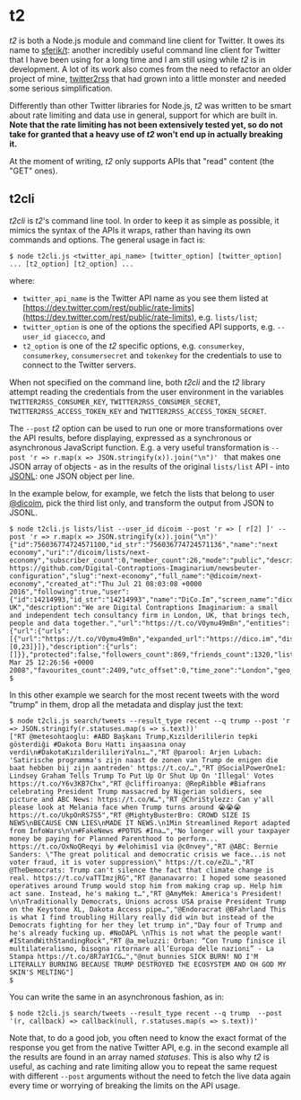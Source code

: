 t2
==

*t2* is both a Node.js module and command line client for Twitter. It owes its name to [sferik/t](https://github.com/sferik/t): another incredibly useful command line client for Twitter that I have been using for a long time and I am still using while *t2* is in development. A lot of its work also comes from the need to refactor an older project of mine, [twitter2rss](https://github.com/Digital-Contraptions-Imaginarium/twitter2rss) that had grown into a little monster and needed some serious simplification.

Differently than other Twitter libraries for Node.js, *t2* was written to be smart about rate limiting and data use in general, support for which are built in. **Note that the rate limiting has not been extensively tested yet, so do not take for granted that a heavy use of *t2* won't end up in actually breaking it.**

At the moment of writing, *t2* only supports APIs that "read" content (the "GET" ones).

## t2cli

*t2cli* is *t2*'s command line tool. In order to keep it as simple as possible, it mimics the syntax of the APIs it wraps, rather than having its own commands and options. The general usage in fact is:

```
$ node t2cli.js <twitter_api_name> [twitter_option] [twitter_option] ... [t2_option] [t2_option] ...
```

where:
- ```twitter_api_name``` is the Twitter API name as you see them listed at [https://dev.twitter.com/rest/public/rate-limits](https://dev.twitter.com/rest/public/rate-limits), e.g. ```lists/list```;
- ```twitter_option``` is one of the options the specified API supports, e.g. ```--user_id giacecco```, and
- ```t2_option``` is one of the *t2* specific options, e.g. ```consumerkey```, ```consumerkey```, ```consumersecret``` and ```tokenkey``` for the credentials to use to connect to the Twitter servers.

When not specified on the command line, both *t2cli* and the *t2* library attempt reading the credentials from the user environment in the variables ```TWITTER2RSS_CONSUMER_KEY```, ```TWITTER2RSS_CONSUMER_SECRET```, ```TWITTER2RSS_ACCESS_TOKEN_KEY``` and ```TWITTER2RSS_ACCESS_TOKEN_SECRET```.

The ```--post``` *t2* option can be used to run one or more transformations over the API results, before displaying, expressed as a synchronous or asynchronous JavaScript function. E.g. a very useful transformation is ```--post 'r => r.map(x => JSON.stringify(x)).join("\n")' ``` that makes one JSON array of objects - as in the results of the original ```lists/list``` API - into [JSONL](http://jsonlines.org/): one JSON object per line.

In the example below, for example, we fetch the lists that belong to user [@dicoim](https://twitter.com/dicoim), pick the third list only, and transform the output from JSON to JSONL.

```
$ node t2cli.js lists/list --user_id dicoim --post 'r => [ r[2] ]' --post 'r => r.map(x => JSON.stringify(x)).join("\n")'
{"id":756036774724571100,"id_str":"756036774724571136","name":"next economy","uri":"/dicoim/lists/next-economy","subscriber_count":0,"member_count":26,"mode":"public","description":"See https://github.com/Digital-Contraptions-Imaginarium/newsbeuter-configuration","slug":"next-economy","full_name":"@dicoim/next-economy","created_at":"Thu Jul 21 08:03:08 +0000 2016","following":true,"user":{"id":14214993,"id_str":"14214993","name":"DiCo.Im","screen_name":"dicoim","location":"London, UK","description":"We are Digital Contraptions Imaginarium: a small and independent tech consultancy firm in London, UK, that brings tech, people and data together.","url":"https://t.co/V0ymu49mBn","entities":{"url":{"urls":[{"url":"https://t.co/V0ymu49mBn","expanded_url":"https://dico.im","display_url":"dico.im","indices":[0,23]}]},"description":{"urls":[]}},"protected":false,"followers_count":869,"friends_count":1320,"listed_count":180,"created_at":"Tue Mar 25 12:26:56 +0000 2008","favourites_count":2409,"utc_offset":0,"time_zone":"London","geo_enabled":false,"verified":false,"statuses_count":1851,"lang":"en","contributors_enabled":false,"is_translator":false,"is_translation_enabled":false,"profile_background_color":"000000","profile_background_image_url":"http://abs.twimg.com/images/themes/theme1/bg.png","profile_background_image_url_https":"https://abs.twimg.com/images/themes/theme1/bg.png","profile_background_tile":false,"profile_image_url":"http://pbs.twimg.com/profile_images/756014052225212417/VtssPRWk_normal.jpg","profile_image_url_https":"https://pbs.twimg.com/profile_images/756014052225212417/VtssPRWk_normal.jpg","profile_banner_url":"https://pbs.twimg.com/profile_banners/14214993/1469083399","profile_link_color":"DB5A3D","profile_sidebar_border_color":"000000","profile_sidebar_fill_color":"000000","profile_text_color":"000000","profile_use_background_image":false,"has_extended_profile":false,"default_profile":false,"default_profile_image":false,"following":false,"follow_request_sent":false,"notifications":false,"translator_type":"none"}}
$
```

In this other example we search for the most recent tweets with the word "trump" in them, drop all the metadata and display just the text:

```
$ node t2cli.js search/tweets --result_type recent --q trump --post 'r => JSON.stringify(r.statuses.map(s => s.text))'
["RT @metesohtaoglu: #ABD Başkanı Trump,Kızılderililerin tepki gösterdiği #Dakota Boru Hattı inşaasına onay verdi\n#DakotaKızılderilileriYalnı…","RT @parool: Arjen Lubach: 'Satirische programma's zijn naast de zonen van Trump de enigen die baat hebben bij zijn aantreden' https://t.co/…","RT @SocialPowerOne1: Lindsey Graham Tells Trump To Put Up Or Shut Up On 'Illegal' Votes https://t.co/Y6v3KB7Chx","RT @cliffiroanya: @RepRibble #Biafrans celebrating President Trump massacred by Nigerian soldiers, see picture and ABC News: https://t.co/W…","RT @ChriStylezz: Can y'all please look at Melania face when Trump turns around 😭😭😭 https://t.co/UkpOnRS7S5","RT @MightyBusterBro: CROWD SIZE IS NEWS\nBECAUSE CNN LIES\nMADE IT NEWS.\n1Min Streamlined Report adapted from InfoWars\n\n#FakeNews #POTUS #Ina…","No longer will your taxpayer money be paying for Planned Parenthood to perform... https://t.co/OxNoQReqyi by #elohimis1 via @c0nvey","RT @ABC: Bernie Sanders: \"The great political and democratic crisis we face...is not voter fraud, it is voter suppression\" https://t.co/eZU…","RT @TheDemocrats: Trump can't silence the fact that climate change is real. https://t.co/vaTTImzjRG","RT @ananavarro: I hoped some seasoned operatives around Trump would stop him from making crap up. Help him act sane. Instead, he's making t…","RT @AmyMek: America's President! \n\nTraditionally Democrats, Unions across USA praise President Trump on the Keystone XL, Dakota Access pipe…","@Endoracrat @BFahrland This is what I find troubling Hillary really did win but instead of the Democrats fighting for her they let trump in","Day four of Trump and he's already fucking up. #NoDAPL \nThis is not what the people want! #IStandWithStandingRock","RT @a_meluzzi: Orban: “Con Trump finisce il multilateralismo, bisogna ritornare all’Europa delle nazioni” - La Stampa https://t.co/8R7aYICG…","@nut_bunnies SICK BURN! NO I'M LITERALLY BURNING BECAUSE TRUMP DESTROYED THE ECOSYSTEM AND OH GOD MY SKIN'S MELTING"]
$
```

You can write the same in an asynchronous fashion, as in:

```
$ node t2cli.js search/tweets --result_type recent --q trump  --post '(r, callback) => callback(null, r.statuses.map(s => s.text))'
```

Note that, to do a good job, you often need to know the exact format of the response you get from the native Twitter API, e.g. in the second example all the results are found in an array named *statuses*. This is also why *t2* is useful, as caching and rate limiting allow you to repeat the same request with different ```--post``` arguments without the need to fetch the live data again every time or worrying of breaking the limits on the API usage.
